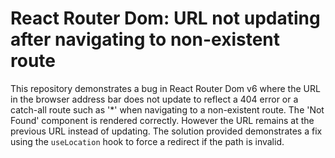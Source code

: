# React Router Dom: URL not updating after navigating to non-existent route

This repository demonstrates a bug in React Router Dom v6 where the URL in the browser address bar does not update to reflect a 404 error or a catch-all route such as '*' when navigating to a non-existent route.  The 'Not Found' component is rendered correctly. However the URL remains at the previous URL instead of updating.  The solution provided demonstrates a fix using the `useLocation` hook to force a redirect if the path is invalid.